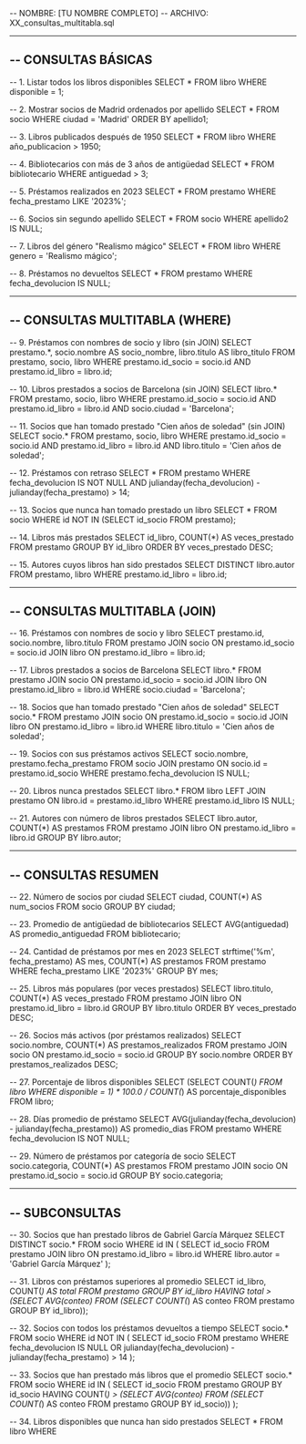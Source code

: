 -- NOMBRE: [TU NOMBRE COMPLETO]
-- ARCHIVO: XX_consultas_multitabla.sql

-------------------------------------------------------------------
-- CONSULTAS BÁSICAS
-------------------------------------------------------------------

-- 1. Listar todos los libros disponibles
SELECT * FROM libro WHERE disponible = 1;

-- 2. Mostrar socios de Madrid ordenados por apellido
SELECT * FROM socio WHERE ciudad = 'Madrid' ORDER BY apellido1;

-- 3. Libros publicados después de 1950
SELECT * FROM libro WHERE año_publicacion > 1950;

-- 4. Bibliotecarios con más de 3 años de antigüedad
SELECT * FROM bibliotecario WHERE antiguedad > 3;

-- 5. Préstamos realizados en 2023
SELECT * FROM prestamo WHERE fecha_prestamo LIKE '2023%';

-- 6. Socios sin segundo apellido
SELECT * FROM socio WHERE apellido2 IS NULL;

-- 7. Libros del género "Realismo mágico"
SELECT * FROM libro WHERE genero = 'Realismo mágico';

-- 8. Préstamos no devueltos
SELECT * FROM prestamo WHERE fecha_devolucion IS NULL;

-------------------------------------------------------------------
-- CONSULTAS MULTITABLA (WHERE)
-------------------------------------------------------------------

-- 9. Préstamos con nombres de socio y libro (sin JOIN)
SELECT prestamo.*, socio.nombre AS socio_nombre, libro.titulo AS libro_titulo
FROM prestamo, socio, libro
WHERE prestamo.id_socio = socio.id AND prestamo.id_libro = libro.id;

-- 10. Libros prestados a socios de Barcelona (sin JOIN)
SELECT libro.*
FROM prestamo, socio, libro
WHERE prestamo.id_socio = socio.id AND prestamo.id_libro = libro.id AND socio.ciudad = 'Barcelona';

-- 11. Socios que han tomado prestado "Cien años de soledad" (sin JOIN)
SELECT socio.*
FROM prestamo, socio, libro
WHERE prestamo.id_socio = socio.id AND prestamo.id_libro = libro.id AND libro.titulo = 'Cien años de soledad';

-- 12. Préstamos con retraso
SELECT *
FROM prestamo
WHERE fecha_devolucion IS NOT NULL 
  AND julianday(fecha_devolucion) - julianday(fecha_prestamo) > 14;

-- 13. Socios que nunca han tomado prestado un libro
SELECT *
FROM socio
WHERE id NOT IN (SELECT id_socio FROM prestamo);

-- 14. Libros más prestados
SELECT id_libro, COUNT(*) AS veces_prestado
FROM prestamo
GROUP BY id_libro
ORDER BY veces_prestado DESC;

-- 15. Autores cuyos libros han sido prestados
SELECT DISTINCT libro.autor
FROM prestamo, libro
WHERE prestamo.id_libro = libro.id;

-------------------------------------------------------------------
-- CONSULTAS MULTITABLA (JOIN)
-------------------------------------------------------------------

-- 16. Préstamos con nombres de socio y libro
SELECT prestamo.id, socio.nombre, libro.titulo
FROM prestamo
JOIN socio ON prestamo.id_socio = socio.id
JOIN libro ON prestamo.id_libro = libro.id;

-- 17. Libros prestados a socios de Barcelona
SELECT libro.*
FROM prestamo
JOIN socio ON prestamo.id_socio = socio.id
JOIN libro ON prestamo.id_libro = libro.id
WHERE socio.ciudad = 'Barcelona';

-- 18. Socios que han tomado prestado "Cien años de soledad"
SELECT socio.*
FROM prestamo
JOIN socio ON prestamo.id_socio = socio.id
JOIN libro ON prestamo.id_libro = libro.id
WHERE libro.titulo = 'Cien años de soledad';

-- 19. Socios con sus préstamos activos
SELECT socio.nombre, prestamo.fecha_prestamo
FROM socio
JOIN prestamo ON socio.id = prestamo.id_socio
WHERE prestamo.fecha_devolucion IS NULL;

-- 20. Libros nunca prestados
SELECT libro.*
FROM libro
LEFT JOIN prestamo ON libro.id = prestamo.id_libro
WHERE prestamo.id_libro IS NULL;

-- 21. Autores con número de libros prestados
SELECT libro.autor, COUNT(*) AS prestamos
FROM prestamo
JOIN libro ON prestamo.id_libro = libro.id
GROUP BY libro.autor;

-------------------------------------------------------------------
-- CONSULTAS RESUMEN
-------------------------------------------------------------------

-- 22. Número de socios por ciudad
SELECT ciudad, COUNT(*) AS num_socios
FROM socio
GROUP BY ciudad;

-- 23. Promedio de antigüedad de bibliotecarios
SELECT AVG(antiguedad) AS promedio_antiguedad
FROM bibliotecario;

-- 24. Cantidad de préstamos por mes en 2023
SELECT strftime('%m', fecha_prestamo) AS mes, COUNT(*) AS prestamos
FROM prestamo
WHERE fecha_prestamo LIKE '2023%'
GROUP BY mes;

-- 25. Libros más populares (por veces prestados)
SELECT libro.titulo, COUNT(*) AS veces_prestado
FROM prestamo
JOIN libro ON prestamo.id_libro = libro.id
GROUP BY libro.titulo
ORDER BY veces_prestado DESC;

-- 26. Socios más activos (por préstamos realizados)
SELECT socio.nombre, COUNT(*) AS prestamos_realizados
FROM prestamo
JOIN socio ON prestamo.id_socio = socio.id
GROUP BY socio.nombre
ORDER BY prestamos_realizados DESC;

-- 27. Porcentaje de libros disponibles
SELECT (SELECT COUNT(*) FROM libro WHERE disponible = 1) * 100.0 / COUNT(*) AS porcentaje_disponibles
FROM libro;

-- 28. Días promedio de préstamo
SELECT AVG(julianday(fecha_devolucion) - julianday(fecha_prestamo)) AS promedio_dias
FROM prestamo
WHERE fecha_devolucion IS NOT NULL;

-- 29. Número de préstamos por categoría de socio
SELECT socio.categoria, COUNT(*) AS prestamos
FROM prestamo
JOIN socio ON prestamo.id_socio = socio.id
GROUP BY socio.categoria;

-------------------------------------------------------------------
-- SUBCONSULTAS
-------------------------------------------------------------------

-- 30. Socios que han prestado libros de Gabriel García Márquez
SELECT DISTINCT socio.*
FROM socio
WHERE id IN (
    SELECT id_socio
    FROM prestamo
    JOIN libro ON prestamo.id_libro = libro.id
    WHERE libro.autor = 'Gabriel García Márquez'
);

-- 31. Libros con préstamos superiores al promedio
SELECT id_libro, COUNT(*) AS total
FROM prestamo
GROUP BY id_libro
HAVING total > (SELECT AVG(conteo) FROM (SELECT COUNT(*) AS conteo FROM prestamo GROUP BY id_libro));

-- 32. Socios con todos los préstamos devueltos a tiempo
SELECT socio.*
FROM socio
WHERE id NOT IN (
    SELECT id_socio
    FROM prestamo
    WHERE fecha_devolucion IS NULL OR julianday(fecha_devolucion) - julianday(fecha_prestamo) > 14
);

-- 33. Socios que han prestado más libros que el promedio
SELECT socio.*
FROM socio
WHERE id IN (
    SELECT id_socio
    FROM prestamo
    GROUP BY id_socio
    HAVING COUNT(*) > (SELECT AVG(conteo) FROM (SELECT COUNT(*) AS conteo FROM prestamo GROUP BY id_socio))
);

-- 34. Libros disponibles que nunca han sido prestados
SELECT *
FROM libro
WHERE
